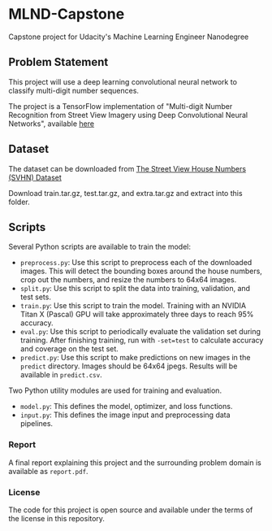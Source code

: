 # MLND-Capstone

Capstone project for Udacity's Machine Learning Engineer Nanodegree

## Problem Statement

This project will use a deep learning convolutional neural network to classify multi-digit number sequences.

The project is a TensorFlow implementation of "Multi-digit Number Recognition from Street View Imagery using Deep Convolutional Neural Networks", available [here](http://arxiv.org/pdf/1312.6082.pdf)

## Dataset

The dataset can be downloaded from [The Street View House Numbers (SVHN) Dataset](http://ufldl.stanford.edu/housenumbers/)

Download train.tar.gz, test.tar.gz, and extra.tar.gz and extract into this folder.

## Scripts

Several Python scripts are available to train the model:

* ```preprocess.py```: Use this script to preprocess each of the downloaded images. This will detect the bounding boxes around the house numbers, crop out the numbers, and resize the numbers to 64x64 images.
* ```split.py```: Use this script to split the data into training, validation, and test sets.
* ```train.py```: Use this script to train the model. Training with an NVIDIA Titan X (Pascal) GPU will take approximately three days to reach 95% accuracy.
* ```eval.py```: Use this script to periodically evaluate the validation set during training. After finishing training, run with ```-set=test``` to calculate accuracy and coverage on the test set.
* ```predict.py```: Use this script to make predictions on new images in the ```predict``` directory. Images should be 64x64 jpegs. Results will be available in ```predict.csv```.

Two Python utility modules are used for training and evaluation.

* ```model.py```: This defines the model, optimizer, and loss functions.
* ```input.py```: This defines the image input and preprocessing data pipelines.

### Report

A final report explaining this project and the surrounding problem domain is available as ```report.pdf```.

### License

The code for this project is open source and available under the terms of the license in this repository.
